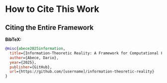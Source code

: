 # How to Cite This Work

## Citing the Entire Framework

**BibTeX:**
```bibtex
@misc{abece2025information,
  title={Information-Theoretic Reality: A Framework for Computational Fundamentalism},
  author={Abece, Dario},
  year={2025},
  publisher={GitHub},
  url={https://github.com/[username]/information-theoretic-reality}
}
